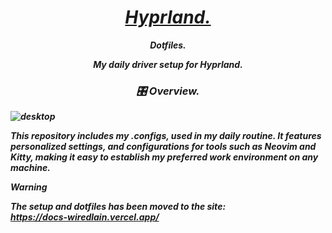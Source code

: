 <div align = "center"> <h1><a href="[[Hyprland Setup.]]"><i>Hyprland.<i></a></h1>

<p align="center">
  <strong>Dotfiles.</strong</p>

My daily driver setup for Hyprland.

### 🎛️ Overview.

</div>

![desktop](https://wiredlain.s-ul.eu/W9dxyrUF)

This repository includes my .configs, used in my daily routine. It features personalized settings, and configurations for tools such as Neovim and Kitty, making it easy to establish my preferred work environment on any machine.

> [!WARNING]
> The setup and dotfiles has been moved to the site:
> <br>https://docs-wiredlain.vercel.app/

